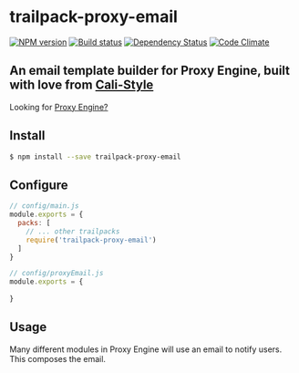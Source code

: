 # trailpack-proxy-email

[![NPM version][npm-image]][npm-url]
[![Build status][ci-image]][ci-url]
[![Dependency Status][daviddm-image]][daviddm-url]
[![Code Climate][codeclimate-image]][codeclimate-url]

## An email template builder for Proxy Engine, built with love from [Cali-Style](https://cali-style.com)

Looking for [Proxy Engine?](https://github.com/calistyle/trailpack-proxy-engine)

## Install

```sh
$ npm install --save trailpack-proxy-email
```

## Configure

```js
// config/main.js
module.exports = {
  packs: [
    // ... other trailpacks
    require('trailpack-proxy-email')
  ]
}
```

```js
// config/proxyEmail.js
module.exports = {
  
}
```

## Usage
Many different modules in Proxy Engine will use an email to notify users. This composes the email.


[npm-image]: https://img.shields.io/npm/v/trailpack-proxy-email.svg?style=flat-square
[npm-url]: https://npmjs.org/package/trailpack-proxy-email
[ci-image]: https://img.shields.io/circleci/project/github/CaliStyle/trailpack-proxy-email/master.svg
[ci-url]: https://circleci.com/gh/CaliStyle/trailpack-proxy-email/tree/master
[daviddm-image]: http://img.shields.io/david/CaliStyle/trailpack-proxy-email.svg?style=flat-square
[daviddm-url]: https://david-dm.org/CaliStyle/trailpack-proxy-email
[codeclimate-image]: https://img.shields.io/codeclimate/github/CaliStyle/trailpack-proxy-email.svg?style=flat-square
[codeclimate-url]: https://codeclimate.com/github/CaliStyle/trailpack-proxy-email

